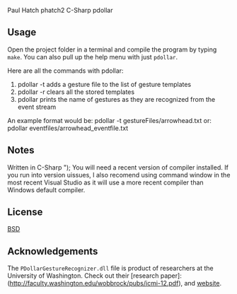 Paul Hatch 
phatch2
C-Sharp pdollar

## Usage
Open the project folder in a terminal and compile the program by typing `make`. 
You can also pull up the help menu with just `pdollar`. 

Here are all the commands with pdollar:

1. pdollar -t <gesturefile>      adds a gesture file to the list of gesture templates
2. pdollar -r                    clears all the stored templates
3. pdollar <eventstream>         prints the name of gestures as they are recognized from the event stream

An example format would be:      pdollar -t gestureFiles/arrowhead.txt
                        or:      pdollar eventfiles/arrowhead_eventfile.txt

## Notes
Written in C-Sharp ");
You will need a recent version of compiler installed. If you run into version uissues, I also recomend using command window in the most recent Visual Studio as it will use a more recent compiler than Windows default compiler.

## License
[BSD](https://opensource.org/licenses/BSD-3-Clause)

## Acknowledgements
The `PDollarGestureRecognizer.dll` file is product of researchers at the University of Washington. 
Check out their [research paper]: (http://faculty.washington.edu/wobbrock/pubs/icmi-12.pdf), and [website](http://depts.washington.edu/acelab/proj/dollar/pdollar.html).